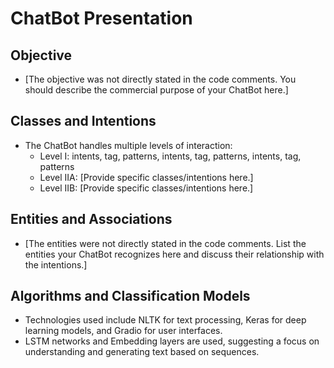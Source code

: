 
# ChatBot Presentation

## Objective
- [The objective was not directly stated in the code comments. You should describe the commercial purpose of your ChatBot here.]

## Classes and Intentions
- The ChatBot handles multiple levels of interaction:
    - Level I: intents, tag, patterns, intents, tag, patterns, intents, tag, patterns
    - Level IIA: [Provide specific classes/intentions here.]
    - Level IIB: [Provide specific classes/intentions here.]

## Entities and Associations
- [The entities were not directly stated in the code comments. List the entities your ChatBot recognizes here and discuss their relationship with the intentions.]

## Algorithms and Classification Models
- Technologies used include NLTK for text processing, Keras for deep learning models, and Gradio for user interfaces.
- LSTM networks and Embedding layers are used, suggesting a focus on understanding and generating text based on sequences.

